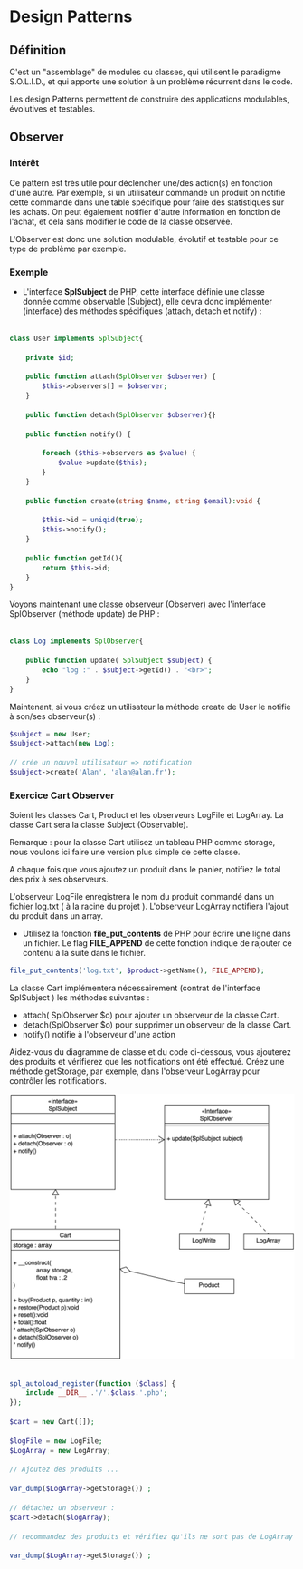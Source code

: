 # Design Patterns

## Définition

C'est un "assemblage" de modules ou classes, qui utilisent le paradigme S.O.L.I.D., et qui apporte une solution à un problème récurrent dans le code.

Les design Patterns permettent de construire des applications modulables, évolutives et testables.

## Observer

### Intérêt 

Ce pattern est très utile pour déclencher une/des action(s) en fonction d'une autre. Par exemple, si un utilisateur commande un produit on notifie cette commande dans une table spécifique pour faire des statistiques sur les achats. On peut également notifier d'autre information en fonction de l'achat, et cela sans modifier le code de la classe observée.

L'Observer est donc une solution modulable, évolutif et testable pour ce type de problème par exemple.

### Exemple

- L'interface **SplSubject** de PHP, cette interface définie une classe donnée comme observable (Subject), elle devra donc implémenter (interface) des méthodes spécifiques (attach, detach et notify) : 

```php

class User implements SplSubject{

    private $id;
   
    public function attach(SplObserver $observer) {
        $this->observers[] = $observer;
    }

    public function detach(SplObserver $observer){}

    public function notify() {

        foreach ($this->observers as $value) {
            $value->update($this);
        }
    }

    public function create(string $name, string $email):void {

        $this->id = uniqid(true);
        $this->notify();
    }

    public function getId(){
        return $this->id;
    }
}
```

Voyons maintenant une classe observeur (Observer) avec l'interface SplObserver (méthode update) de PHP :

```php

class Log implements SplObserver{

    public function update( SplSubject $subject) {
        echo "log :" . $subject->getId() . "<br>";
    }
}
```

Maintenant, si vous créez un utilisateur la méthode create de User le notifie à son/ses observeur(s) :

```php
$subject = new User;
$subject->attach(new Log);

// crée un nouvel utilisateur => notification 
$subject->create('Alan', 'alan@alan.fr');
```

### Exercice Cart Observer

Soient les classes Cart, Product et les observeurs LogFile et LogArray. La classe Cart sera la classe Subject (Observable).

Remarque : pour la classe Cart utilisez un tableau PHP comme storage, nous voulons ici faire une version plus simple de cette classe.

A chaque fois que vous ajoutez un produit dans le panier, notifiez le total des prix à ses observeurs.

L'observeur LogFile enregistrera le nom du produit commandé dans un fichier log.txt ( à la racine du projet ). L'observeur LogArray notifiera l'ajout du produit dans un array.

- Utilisez la fonction **file_put_contents** de PHP pour écrire une ligne dans un fichier. Le flag **FILE_APPEND** de cette fonction indique de rajouter ce contenu à la suite dans le fichier.

```php
file_put_contents('log.txt', $product->getName(), FILE_APPEND);
```

La classe Cart implémentera nécessairement (contrat de l'interface SplSubject ) les méthodes suivantes :

- attach( SplObserver $o) pour ajouter un observeur de la classe Cart.
- detach(SplObserver $o) pour supprimer un observeur de la classe Cart.
- notify() notifie à l'observeur d'une action

Aidez-vous du diagramme de classe et du code ci-dessous, vous ajouterez des produits et vérifierez que les notifications ont été effectué. Créez une méthode getStorage, par exemple, dans l'observeur LogArray pour contrôler les notifications. 

![obsercart](images/observer.png)

```php

spl_autoload_register(function ($class) {
    include __DIR__ .'/'.$class.'.php';
});

$cart = new Cart([]);

$logFile = new LogFile;
$LogArray = new LogArray;

// Ajoutez des produits ...

var_dump($LogArray->getStorage()) ;

// détachez un observeur :
$cart->detach($logArray);

// recommandez des produits et vérifiez qu'ils ne sont pas de LogArray

var_dump($LogArray->getStorage()) ;

```

